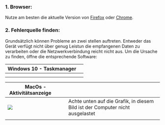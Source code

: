 ### 1. Browser:

Nutze am besten die aktuelle Version von [Firefox](https://www.mozilla.org/de/exp/firefox/new/) oder [Chrome](https://www.google.de/intl/de/chrome/).



### 2. Fehlerquelle finden:

Grundsätzlich können Probleme an zwei stellen auftreten. Entweder das Gerät verfügt nicht über genug Leistun die empfangenen Daten zu verarbeiten oder die Netzwerkverbindung reicht nicht aus. Um die Ursache zu finden, öffne die entsprechende Software:

| Windows 10 - Taskmanager |      |
| ------------------------ | ---- |
|                          |      |
|                          |      |

| MacOs - Aktivitätsanzeige &nbsp; &nbsp; &nbsp; &nbsp;     |                                                              |
| ------------------------------------- | :----------------------------------------------------------- |
| ![](/pics/mac_ok) | Achte unten auf die Grafik, in diesem Bild ist der Computer nicht ausgelastet |
|                                       |                                                              |

